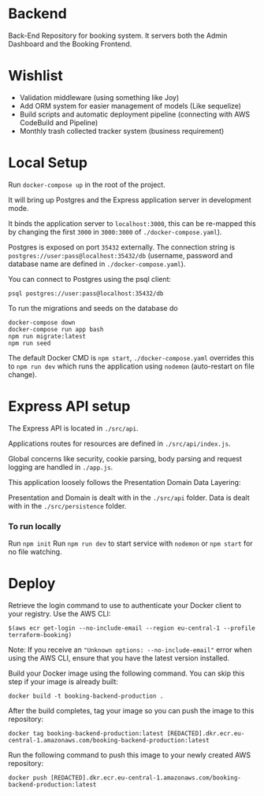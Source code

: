 # Backend
Back-End Repository for booking system. It servers both the Admin Dashboard and the Booking Frontend.

# Wishlist

- Validation middleware (using something like Joy)
- Add ORM system for easier management of models (Like sequelize)
- Build scripts and automatic deployment pipeline (connecting with AWS CodeBuild and Pipeline)
- Monthly trash collected tracker system (business requirement)

# Local Setup
Run `docker-compose up` in the root of the project.

It will bring up Postgres and the Express application server in development mode.

It binds the application server to `localhost:3000`, this can be re-mapped this by changing the first `3000` in `3000:3000` of `./docker-compose.yaml`).

Postgres is exposed on port `35432` externally. The connection string is `postgres://user:pass@localhost:35432/db` (username, password and database name are defined in `./docker-compose.yaml`).

You can connect to Postgres using the psql client:

`psql postgres://user:pass@localhost:35432/db`

To run the migrations and seeds on the database do
```
docker-compose down
docker-compose run app bash
npm run migrate:latest
npm run seed
```

The default Docker CMD is `npm start`, `./docker-compose.yaml` overrides this to `npm run dev` which runs the application using `nodemon` (auto-restart on file change).

# Express API setup
The Express API is located in `./src/api`.

Applications routes for resources are defined in `./src/api/index.js`.

Global concerns like security, cookie parsing, body parsing and request logging are handled in `./app.js`.

This application loosely follows the Presentation Domain Data Layering:

Presentation and Domain is dealt with in the `./src/api` folder. Data is dealt with in the `./src/persistence` folder.

### To run locally
Run `npm init`
Run `npm run dev` to start service with `nodemon` or `npm start` for no file watching.

# Deploy

Retrieve the login command to use to authenticate your Docker client to your registry.
Use the AWS CLI:
```
$(aws ecr get-login --no-include-email --region eu-central-1 --profile terraform-booking)
```

Note: If you receive an `"Unknown options: --no-include-email"` error when using the AWS CLI, ensure that you have the latest version installed.

Build your Docker image using the following command. You can skip this step if your image is already built:
```
docker build -t booking-backend-production .
```

After the build completes, tag your image so you can push the image to this repository:
```
docker tag booking-backend-production:latest [REDACTED].dkr.ecr.eu-central-1.amazonaws.com/booking-backend-production:latest
```

Run the following command to push this image to your newly created AWS repository:
```
docker push [REDACTED].dkr.ecr.eu-central-1.amazonaws.com/booking-backend-production:latest
```